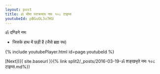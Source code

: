 ```yaml
---
layout: post
title: ॐ भीमा पराक्रमाय नमः १०८ टाइम्स
youtubeId: pBGuOL3v7KU
---
```

 
 
 ॐ दण्डिने नमः  
 
 -  जिसके हाथ में छड़ी है (जैसे ब्रह्म रथ) 
 
  
 
  
 
 
 
 
 
 


{% include youtubePlayer.html id=page.youtubeId %}
 
[Next]({{ site.baseurl }}{% link  split2/_posts/2016-03-19-ॐ शङ्खभृते नमः १०८ टाइम्स.md%})
 
